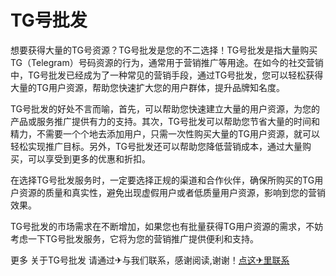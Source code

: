 # TG号批发

想要获得大量的TG号资源？TG号批发是您的不二选择！TG号批发是指大量购买TG（Telegram）号码资源的行为，通常用于营销推广等用途。在如今的社交营销中，TG号批发已经成为了一种常见的营销手段，通过TG号批发，您可以轻松获得大量的TG用户资源，帮助您快速扩大您的用户群体，提升品牌知名度。

TG号批发的好处不言而喻，首先，可以帮助您快速建立大量的用户资源，为您的产品或服务推广提供有力的支持。其次，TG号批发可以帮助您节省大量的时间和精力，不需要一个个地去添加用户，只需一次性购买大量的TG用户资源，就可以轻松实现推广目标。另外，TG号批发还可以帮助您降低营销成本，通过大量购买，可以享受到更多的优惠和折扣。

在选择TG号批发服务时，一定要选择正规的渠道和合作伙伴，确保所购买的TG用户资源的质量和真实性，避免出现虚假用户或者低质量用户资源，影响到您的营销效果。

TG号批发的市场需求在不断增加，如果您也有批量获得TG用户资源的需求，不妨考虑一下TG号批发服务，它将为您的营销推广提供便利和支持。

更多 关于TG号批发 请通过✈与我们联系，感谢阅读,谢谢！[点这✈里联系](https://lm.k02.cc)